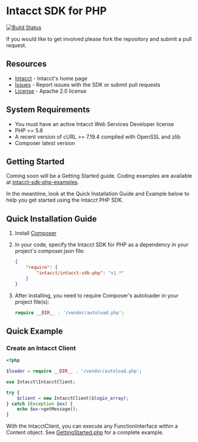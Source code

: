 # Intacct SDK for PHP

[![Build Status](https://travis-ci.org/Intacct/intacct-sdk-php.svg?branch=master)](https://travis-ci.org/Intacct/intacct-sdk-php)

If you would like to get involved please fork the repository and submit a pull request.

## Resources

* [Intacct][intacct] - Intacct's home page
* [Issues][sdk-issues] - Report issues with the SDK or submit pull requests
* [License][sdk-license] - Apache 2.0 license

## System Requirements

* You must have an active Intacct Web Services Developer license
* PHP >= 5.6
* A recent version of cURL >= 7.19.4 compiled with OpenSSL and zlib
* Composer latest version

## Getting Started
    
Coming soon will be a Getting Started guide.  Coding examples are available at [intacct-sdk-php-examples](https://github.com/Intacct/intacct-sdk-php-examples).

In the meantime, look at the Quick Installation Guide and Example below to help you get started using the Intacct PHP SDK.

## Quick Installation Guide

1. Install [Composer][composer]
2. In your code, specify the Intacct SDK for PHP as a dependency in your project's composer.json file:
    
    ```json
    {
        "require": {
            "intacct/intacct-sdk-php": "v1.*"
        }
    }
    ```
    
3. After installing, you need to require Composer's autoloader in your project file(s):
    
    ```php
    require __DIR__ . '/vendor/autoload.php';
    ```

## Quick Example

### Create an Intacct Client

```php
<?php

$loader = require __DIR__ . '/vendor/autoload.php';

use Intacct\IntacctClient;

try {
    $client = new IntacctClient($login_array);
} catch (Exception $ex) {
    echo $ex->getMessage();
}
```
    
With the IntacctClient, you can execute any FunctionInterface within a Content object.  See [GettingStarted.php](https://github.com/Intacct/intacct-sdk-php-examples/blob/master/GettingStarted.php) for a complete example.

[intacct]: http://www.intacct.com
[sdk-issues]: https://github.com/Intacct/intacct-sdk-php/issues
[sdk-license]: http://www.apache.org/licenses/LICENSE-2.0
[composer]: https://getcomposer.org/
[packagist]: https://packagist.org/packages/intacct/intacct-sdk-php

